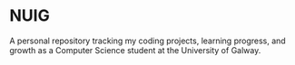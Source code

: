 # NUIG
A personal repository tracking my coding projects, learning progress, and growth as a Computer Science student at the University of Galway.
